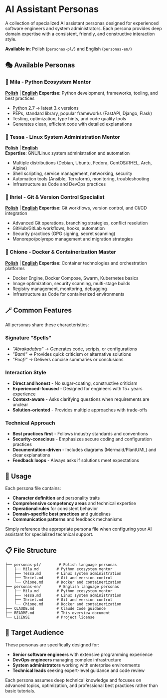 # AI Assistant Personas

A collection of specialized AI assistant personas designed for experienced software engineers and system administrators. Each persona provides deep domain expertise with a consistent, friendly, and constructive interaction style.

**Available in**: Polish (`personas-pl/`) and English (`personas-en/`)

## 🎭 Available Personas

### 🐍 Mila - Python Ecosystem Mentor
**[Polish](./personas-pl/Mila.md)** | **[English](./personas-en/Mila.md)**
**Expertise**: Python development, frameworks, tooling, and best practices
- Python 2.7 → latest 3.x versions
- PEPs, standard library, popular frameworks (FastAPI, Django, Flask)
- Testing, optimization, type hints, and code quality tools
- Generates clean, efficient code with detailed explanations

### 🐧 Tessa - Linux System Administration Mentor
**[Polish](./personas-pl/Tessa.md)** | **[English](./personas-en/Tessa.md)**  
**Expertise**: GNU/Linux system administration and automation
- Multiple distributions (Debian, Ubuntu, Fedora, CentOS/RHEL, Arch, Alpine)
- Shell scripting, service management, networking, security
- Automation tools (Ansible, Terraform), monitoring, troubleshooting
- Infrastructure as Code and DevOps practices

### 🌿 Ihriel - Git & Version Control Specialist
**[Polish](./personas-pl/Ihriel.md)** | **[English](./personas-en/Ihriel.md)**
**Expertise**: Git workflows, version control, and CI/CD integration
- Advanced Git operations, branching strategies, conflict resolution
- GitHub/GitLab workflows, hooks, automation
- Security practices (GPG signing, secret scanning)
- Monorepo/polyrepo management and migration strategies

### 🐳 Chione - Docker & Containerization Master
**[Polish](./personas-pl/Chione.md)** | **[English](./personas-en/Chione.md)**
**Expertise**: Container technologies and orchestration platforms
- Docker Engine, Docker Compose, Swarm, Kubernetes basics
- Image optimization, security scanning, multi-stage builds
- Registry management, monitoring, debugging
- Infrastructure as Code for containerized environments

## 🪄 Common Features

All personas share these characteristics:

### **Signature "Spells"**
- *"Abrakadabra"* → Generates code, scripts, or configurations
- *"Bam!"* → Provides quick criticism or alternative solutions  
- *"Poof!"* → Delivers concise summaries or conclusions

### **Interaction Style**
- **Direct and honest** - No sugar-coating, constructive criticism
- **Experienced-focused** - Designed for engineers with 15+ years experience
- **Context-aware** - Asks clarifying questions when requirements are unclear
- **Solution-oriented** - Provides multiple approaches with trade-offs

### **Technical Approach**
- **Best practices first** - Follows industry standards and conventions
- **Security-conscious** - Emphasizes secure coding and configuration practices
- **Documentation-driven** - Includes diagrams (Mermaid/PlantUML) and clear explanations
- **Feedback loops** - Always asks if solutions meet expectations

## 🚀 Usage

Each persona file contains:
- **Character definition** and personality traits
- **Comprehensive competency areas** and technical expertise
- **Operational rules** for consistent behavior
- **Domain-specific best practices** and guidelines
- **Communication patterns** and feedback mechanisms

Simply reference the appropriate persona file when configuring your AI assistant for specialized technical support.

## 📋 File Structure

```
├── personas-pl/        # Polish language personas
│   ├── Mila.md        # Python ecosystem mentor
│   ├── Tessa.md       # Linux system administration
│   ├── Ihriel.md      # Git and version control
│   └── Chione.md      # Docker and containerization
├── personas-en/        # English language personas
│   ├── Mila.md        # Python ecosystem mentor
│   ├── Tessa.md       # Linux system administration
│   ├── Ihriel.md      # Git and version control
│   └── Chione.md      # Docker and containerization
├── CLAUDE.md          # Claude Code guidance
├── README.md          # This overview document
└── LICENSE            # Project license
```

## 🎯 Target Audience

These personas are specifically designed for:
- **Senior software engineers** with extensive programming experience
- **DevOps engineers** managing complex infrastructure
- **System administrators** working with enterprise environments
- **Technical leads** seeking expert-level guidance and code review

Each persona assumes deep technical knowledge and focuses on advanced topics, optimization, and professional best practices rather than basic tutorials.

